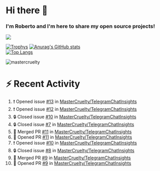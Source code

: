 # Hi there 👋
### I'm Roberto and I'm here to share my open source projects!

<img src="https://komarev.com/ghpvc/?username=mastercruelty&label=Profile views&color=0e75b6"><br>

[![Trophys](https://github-profile-trophy.vercel.app/?username=mastercruelty)](https://github.com/ryo-ma/github-profile-trophy)
[![Anurag's GitHub stats](https://github-readme-stats.vercel.app/api?username=mastercruelty&show_icons=true&theme=tokyonight)](https://github.com/anuraghazra/github-readme-stats)<br>
[![Top Langs](https://github-readme-stats.vercel.app/api/top-langs/?username=mastercruelty&langs_count=10&hide=jupyter%20notebook&exclude_repo=Alarm-project&layout=compact&theme=tokyonight)](https://github.com/anuraghazra/github-readme-stats)
<p><img align="center" src="https://github-readme-streak-stats.herokuapp.com/?user=mastercruelty&" alt="mastercruelty" /></p>

# :zap: Recent Activity
<!--START_SECTION:activity-->
1. ❗ Opened issue [#13](https://github.com/MasterCruelty/TelegramChatInsights/issues/13) in [MasterCruelty/TelegramChatInsights](https://github.com/MasterCruelty/TelegramChatInsights)
2. ❗ Opened issue [#12](https://github.com/MasterCruelty/TelegramChatInsights/issues/12) in [MasterCruelty/TelegramChatInsights](https://github.com/MasterCruelty/TelegramChatInsights)
3. 🔒 Closed issue [#10](https://github.com/MasterCruelty/TelegramChatInsights/issues/10) in [MasterCruelty/TelegramChatInsights](https://github.com/MasterCruelty/TelegramChatInsights)
4. 🔒 Closed issue [#7](https://github.com/MasterCruelty/TelegramChatInsights/issues/7) in [MasterCruelty/TelegramChatInsights](https://github.com/MasterCruelty/TelegramChatInsights)
5. 🎉 Merged PR [#11](https://github.com/MasterCruelty/TelegramChatInsights/pull/11) in [MasterCruelty/TelegramChatInsights](https://github.com/MasterCruelty/TelegramChatInsights)
6. 💪 Opened PR [#11](https://github.com/MasterCruelty/TelegramChatInsights/pull/11) in [MasterCruelty/TelegramChatInsights](https://github.com/MasterCruelty/TelegramChatInsights)
7. ❗ Opened issue [#10](https://github.com/MasterCruelty/TelegramChatInsights/issues/10) in [MasterCruelty/TelegramChatInsights](https://github.com/MasterCruelty/TelegramChatInsights)
8. 🔒 Closed issue [#8](https://github.com/MasterCruelty/TelegramChatInsights/issues/8) in [MasterCruelty/TelegramChatInsights](https://github.com/MasterCruelty/TelegramChatInsights)
9. 🎉 Merged PR [#9](https://github.com/MasterCruelty/TelegramChatInsights/pull/9) in [MasterCruelty/TelegramChatInsights](https://github.com/MasterCruelty/TelegramChatInsights)
10. 💪 Opened PR [#9](https://github.com/MasterCruelty/TelegramChatInsights/pull/9) in [MasterCruelty/TelegramChatInsights](https://github.com/MasterCruelty/TelegramChatInsights)
<!--END_SECTION:activity-->
